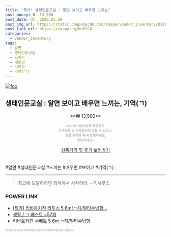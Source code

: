```yaml
--- 
title: "특가! 생태인문교실 : 알면 보이고 배우면 느끼는" 
post_money: ₩. 13,500 
post_date: dt. 2020.01.29 
post_img_url: https://static.coupangcdn.com/image/vendor_inventory/b186/3cc27ffc0e17ebd56a7e3f19a0bfa9fff6c8f350865fbcd289b577e62146.jpg 
post_link_url: https://coupa.ng/bnFrCb 
categories: 
  - vendor_inventory 
tags: 
  - 알면 
  - 생태인문교실 
  - 느끼는 
  - 배우면 
  - 보이고 
  - 기역(ㄱ) 
--- 
```

[![foo](https://static.coupangcdn.com/image/vendor_inventory/b186/3cc27ffc0e17ebd56a7e3f19a0bfa9fff6c8f350865fbcd289b577e62146.jpg)](https://coupa.ng/bnFrCb) 

## 생태인문교실 : 알면 보이고 배우면 느끼는, 기역(ㄱ) 
<p style="text-align: center;">**₩ 13,500**</p> 
<p style="text-align: center;"><span style="color: #898c8f; font-family: Georgia,Times,serif; font-size: 0.75em;">2020년01월29일에 작성되어, <br>가격변동 및 추가할인이 있을 수 있으니,<br> 상품 가격을 꼭!확인해주세요.<br>행복하세요~</span> 
</p>	 
<div markdown="0" style="text-align: center;"><a href="https://coupa.ng/bnFrCb" class="btn btn--success">상품가격 및 후기 보러가기</a></div> 
<br><br> 
  #알면 #생태인문교실 #느끼는 #배우면 #보이고 #기역(ㄱ) 
<hr> 

> 최고에 도달하려면 최저에서 시작하라. – P.시루스 


### POWER LINK

* <a href="https://blog.naver.com/sakai111/221786682116" target="_blank">[특가] 리바트키친 리투스 5 6m(ㄱ자/멀티수납형...</a>
* <a href="https://blog.naver.com/santokki14/221788360947" target="_blank">생활 / ㄱ 베스트 ~57위</a>
* <a href="https://blog.naver.com/fasyy4321/221785869360" target="_blank">리바트키친 샤베트 5 6m ㄱ자/멀티수납형</a>

<span style="color: #898c8f; font-family: Georgia,Times,serif; font-size: 0.55em;">파트너스활동으로 작성자에게 일정액의 커미션이 제공될수 있습니다.</span> 
